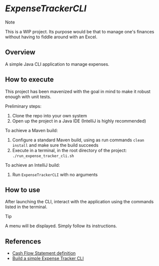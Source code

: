 # _ExpenseTrackerCLI_

> [!NOTE]
> This is a WIP project. Its purpose would be that to manage one's finances without having to fiddle around with an Excel.

## Overview

A simple Java CLI application to manage expenses.

## How to execute

This project has been mavenized with the goal in mind to make it robust enough with unit tests.

Preliminary steps:
1. Clone the repo into your own system
2. Open up the project in a Java IDE (IntelliJ is highly recommended)

To achieve a Maven build:
1. Configure a standard Maven build, using as run commands `clean install` and make sure the build succeeds
2. Execute in a terminal, in the root directory of the project: `./run_expense_tracker_cli.sh`

To achieve an IntelliJ build:
1. Run `ExpenseTrackerCLI` with no arguments

## How to use

After launching the CLI, interact with the application using the commands listed in the terminal.
> [!TIP]
> A menu will be displayed. Simply follow its instructions.

## References

- [Cash Flow Statement definition](https://en.wikipedia.org/wiki/Cash_flow_statement)
- [Build a simple Expense Tracker CLI](https://roadmap.sh/projects/expense-tracker)
